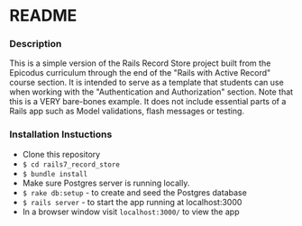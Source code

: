 # README

### Description
This is a simple version of the Rails Record Store project built from the Epicodus curriculum through the end of the "Rails with Active Record" course section. It is intended to serve as a template that students can use when working with the "Authentication and Authorization" section. Note that this is a VERY bare-bones example. It does not include essential parts of a Rails app such as Model validations, flash messages or testing. 

### Installation Instuctions
- Clone this repository
- `$ cd rails7_record_store`
- `$ bundle install`
- Make sure Postgres server is running locally. 
- `$ rake db:setup` - to create and seed the Postgres database
- `$ rails server` - to start the app running at localhost:3000
- In a browser window visit `localhost:3000/` to view the app
